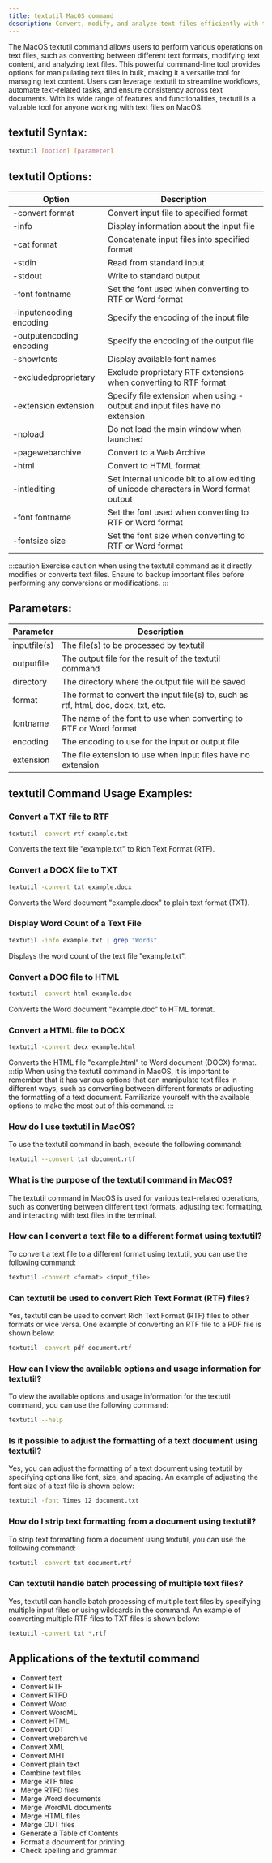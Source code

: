 ```yaml
---
title: textutil MacOS command
description: Convert, modify, and analyze text files efficiently with the MacOS textutil command.
---
```


The MacOS textutil command allows users to perform various operations on text files, such as converting between different text formats, modifying text content, and analyzing text files. This powerful command-line tool provides options for manipulating text files in bulk, making it a versatile tool for managing text content. Users can leverage textutil to streamline workflows, automate text-related tasks, and ensure consistency across text documents. With its wide range of features and functionalities, textutil is a valuable tool for anyone working with text files on MacOS.

## textutil Syntax:
```bash
textutil [option] [parameter]
```
## textutil Options:

| Option             | Description                           |
|---------------------|---------------------------------------|
| -convert format     | Convert input file to specified format|
| -info              | Display information about the input file|
| -cat format     | Concatenate input files into specified format|
| -stdin              | Read from standard input |
| -stdout             | Write to standard output|
| -font fontname     | Set the font used when converting to RTF or Word format|
| -inputencoding encoding | Specify the encoding of the input file|
| -outputencoding encoding | Specify the encoding of the output file|
| -showfonts      | Display available font names|
| -excludedproprietary  | Exclude proprietary RTF extensions when converting to RTF format|
| -extension extension     | Specify file extension when using -output and input files have no extension|
| -noload             | Do not load the main window when launched|
| -pagewebarchive  | Convert to a Web Archive|
| -html  | Convert to HTML format|
| -intlediting       | Set internal unicode bit to allow editing of unicode characters in Word format output|
| -font fontname      | Set the font used when converting to RTF or Word format|
| -fontsize size     | Set the font size when converting to RTF or Word format|

:::caution
Exercise caution when using the textutil command as it directly modifies or converts text files. Ensure to backup important files before performing any conversions or modifications.
:::

## Parameters:

| Parameter         | Description                          |
|-------------------|--------------------------------------|
| inputfile(s)      | The file(s) to be processed by textutil|
| outputfile        | The output file for the result of the textutil command|
| directory         | The directory where the output file will be saved|
| format            | The format to convert the input file(s) to, such as rtf, html, doc, docx, txt, etc.|
| fontname          | The name of the font to use when converting to RTF or Word format|
| encoding          | The encoding to use for the input or output file|
| extension         | The file extension to use when input files have no extension|
## textutil Command Usage Examples:
### Convert a TXT file to RTF
```bash
textutil -convert rtf example.txt
```
Converts the text file "example.txt" to Rich Text Format (RTF).

### Convert a DOCX file to TXT
```bash
textutil -convert txt example.docx
```
Converts the Word document "example.docx" to plain text format (TXT).

### Display Word Count of a Text File
```bash
textutil -info example.txt | grep "Words"
```
Displays the word count of the text file "example.txt".

### Convert a DOC file to HTML
```bash
textutil -convert html example.doc
```
Converts the Word document "example.doc" to HTML format.

### Convert a HTML file to DOCX
```bash
textutil -convert docx example.html
```
Converts the HTML file "example.html" to Word document (DOCX) format.
:::tip
When using the textutil command in MacOS, it is important to remember that it has various options that can manipulate text files in different ways, such as converting between different formats or adjusting the formatting of a text document. Familiarize yourself with the available options to make the most out of this command.
:::

### How do I use textutil in MacOS?
To use the textutil command in bash, execute the following command:
```bash
textutil --convert txt document.rtf
```

### What is the purpose of the textutil command in MacOS?
The textutil command in MacOS is used for various text-related operations, such as converting between different text formats, adjusting text formatting, and interacting with text files in the terminal.

### How can I convert a text file to a different format using textutil?
To convert a text file to a different format using textutil, you can use the following command:
```bash
textutil -convert <format> <input_file>
```

### Can textutil be used to convert Rich Text Format (RTF) files?
Yes, textutil can be used to convert Rich Text Format (RTF) files to other formats or vice versa. 
One example of converting an RTF file to a PDF file is shown below:
```bash
textutil -convert pdf document.rtf
```

### How can I view the available options and usage information for textutil?
To view the available options and usage information for the textutil command, you can use the following command:
```bash
textutil --help
```

### Is it possible to adjust the formatting of a text document using textutil?
Yes, you can adjust the formatting of a text document using textutil by specifying options like font, size, and spacing. 
An example of adjusting the font size of a text file is shown below:
```bash
textutil -font Times 12 document.txt
```

### How do I strip text formatting from a document using textutil?
To strip text formatting from a document using textutil, you can use the following command:
```bash
textutil -convert txt document.rtf
```

### Can textutil handle batch processing of multiple text files?
Yes, textutil can handle batch processing of multiple text files by specifying multiple input files or using wildcards in the command. 
An example of converting multiple RTF files to TXT files is shown below:
```bash
textutil -convert txt *.rtf
```
## Applications of the textutil command

- Convert text
- Convert RTF 
- Convert RTFD 
- Convert Word 
- Convert WordML 
- Convert HTML 
- Convert ODT 
- Convert webarchive 
- Convert XML 
- Convert MHT 
- Convert plain text 
- Combine text files 
- Merge RTF files 
- Merge RTFD files 
- Merge Word documents 
- Merge WordML documents 
- Merge HTML files 
- Merge ODT files 
- Generate a Table of Contents 
- Format a document for printing 
- Check spelling and grammar.